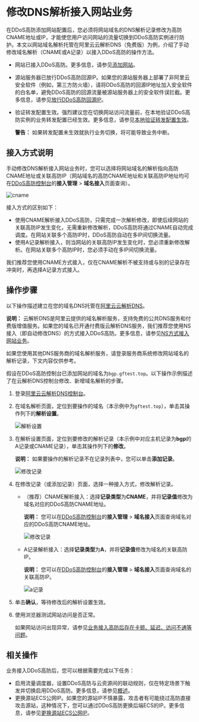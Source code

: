 # 修改DNS解析接入网站业务

在DDoS高防添加网站配置后，您必须将网站域名的DNS解析记录修改为高防CNAME地址或IP，才能使您用户访问网站的流量切换到DDoS高防实例进行防护。本文以网站域名解析托管在阿里云云解析DNS（免费版）为例，介绍了手动修改域名解析（CNAME或A记录）以接入DDoS高防的操作方法。

-   网站已接入DDoS高防。更多信息，请参见[添加网站](/cn.zh-CN/DDoS高防（新BGP&国际）用户指南/接入DDoS高防/域名接入/添加网站.md)。
-   源站服务器已放行DDoS高防回源IP。如果您的源站服务器上部署了非阿里云安全软件（例如，第三方防火墙），请将DDoS高防的回源IP地址加入安全软件的白名单，避免DDoS高防的回源流量被源站服务器上的安全软件误拦截。更多信息，请参见[放行DDoS高防回源IP](/cn.zh-CN/DDoS高防（新BGP&国际）用户指南/接入DDoS高防/放行DDoS高防回源IP.md)。
-   验证转发配置生效。强烈建议您在切换网站访问流量前，在本地验证DDoS高防实例的业务转发配置已经生效。更多信息，请参见[本地验证转发配置生效](/cn.zh-CN/DDoS高防（新BGP&国际）用户指南/接入DDoS高防/域名接入/本地验证转发配置生效.md)。

    **警告：** 如果转发配置未生效就执行业务切换，将可能导致业务中断。


## 接入方式说明

手动修改DNS解析接入网站业务时，您可以选择将网站域名的解析指向高防CNAME地址或关联高防IP（网站域名的高防CNAME地址和关联高防IP地址均可在[DDoS高防控制台](https://yundun.console.aliyun.com/?p=ddoscoo)的**接入管理** \> **域名接入**页面查询）。

![cname](https://static-aliyun-doc.oss-accelerate.aliyuncs.com/assets/img/zh-CN/7741919951/p68206.png)

接入方式的区别如下：

-   使用CNAME解析接入DDoS高防，只需完成一次解析修改，即使后续网站的关联高防IP发生变化，无需重新修改解析，DDoS高防将通过CNAME自动完成调度。在网站关联多个高防IP时，DDoS高防自动在多IP间切换流量。
-   使用A记录解析接入，则当网站的关联高防IP发生变化时，您必须重新修改解析。在网站关联多个高防IP时，您必须手动在多IP间切换流量。

我们推荐您使用CNAME方式接入，仅在CNAME解析不被支持或与别的记录存在冲突时，再选择A记录方式接入。

## 操作步骤

以下操作描述建立在您的域名DNS托管在[阿里云云解析DNS](https://wanwang.aliyun.com/domain/dns)。

**说明：** 云解析DNS是阿里云提供的域名解析服务，支持免费的公共DNS服务和付费版增值服务。如果您的域名已开通付费版云解析DNS服务，我们推荐您使用NS接入（即自动修改DNS）的方式接入DDoS高防。更多信息，请参见[NS方式接入网站业务](/cn.zh-CN/DDoS高防（新BGP&国际）用户指南/接入DDoS高防/业务接入配置/NS方式接入网站业务.md)。

如果您使用其他DNS服务商的域名解析服务，请登录服务商系统修改网站域名的解析记录，下文内容仅供参考。

假设在DDoS高防控制台已添加网站的域名为`bgp.gftest.top`。以下操作示例描述了在云解析DNS控制台修改、新增域名解析的步骤。

1.  登录[阿里云云解析DNS控制台](https://dns.console.aliyun.com)。

2.  在域名解析页面，定位到要操作的域名（本示例中为`gftest.top`），单击其操作列下的**解析设置**。

    ![解析设置](https://static-aliyun-doc.oss-accelerate.aliyuncs.com/assets/img/zh-CN/0707947061/p45866.png)

3.  在解析设置页面，定位到要修改的解析记录（本示例中对应主机记录为**bgp**的A记录或CNAME记录），单击其操作列下的**修改**。

    **说明：** 如果要操作的解析记录不在记录列表中，您可以单击**添加记录**。

    ![修改记录](https://static-aliyun-doc.oss-accelerate.aliyuncs.com/assets/img/zh-CN/0707947061/p45867.png)

4.  在修改记录（或添加记录）页面，选择一种接入方式，修改解析记录。

    -   （推荐）CNAME解析接入：选择**记录类型**为**CNAME**，并将**记录值**修改为域名对应的DDoS高防CNAME地址。

        **说明：** 您可以在[DDoS高防控制台](https://yundun.console.aliyun.com/?p=ddoscoo)的**接入管理** \> **域名接入**页面查询域名对应的DDoS高防CNAME地址。

        ![修改记录](https://static-aliyun-doc.oss-accelerate.aliyuncs.com/assets/img/zh-CN/0707947061/p45868.png)

    -   A记录解析接入：选择**记录类型**为**A**，并将**记录值**修改为域名的关联高防IP。

        **说明：** 您可以在[DDoS高防控制台](https://yundun.console.aliyun.com/?p=ddoscoo)的**接入管理** \> **域名接入**页面查询域名的关联高防IP。

        ![a记录](https://static-aliyun-doc.oss-accelerate.aliyuncs.com/assets/img/zh-CN/6017947061/p67888.png)

5.  单击**确认**，等待修改后的解析设置生效。

6.  使用浏览器测试网站访问是否正常。

    如果网站访问出现异常，请参见[业务接入高防后存在卡顿、延迟、访问不通等问题]()。


## 相关操作

业务接入DDoS高防后，您可以根据需要完成以下任务：

-   启用流量调度器，设置DDoS高防与云资源间的联动规则，仅在特定场景下触发并切换启用DDoS高防。更多信息，请参见[概述](/cn.zh-CN/DDoS高防（新BGP&国际）用户指南/接入DDoS高防/流量调度器/概述.md)。
-   更换源站ECS公网IP。如果您的源站IP不慎暴露，攻击者有可能绕过高防直接攻击源站，这种情况下，您可以通过DDoS高防更换后端ECS的IP。更多信息，请参见[更换源站ECS公网IP](/cn.zh-CN/DDoS高防（新BGP&国际）用户指南/接入DDoS高防/更换源站ECS公网IP.md)。

